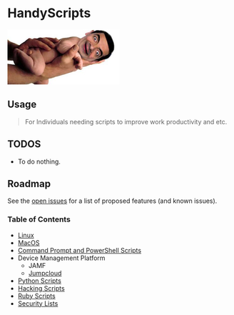 # HandyScripts
![](/img/bean.jpg)

## Usage

> For Individuals needing scripts to improve work productivity and etc.


## TODOS

- To do nothing.

## Roadmap

See the [open issues](https://github.com/austinsonger/HandyScripts/issues) for a list of proposed features (and known issues).


### Table of Contents

- [Linux](/Linux)
- [MacOS](/MacOS)
- [Command Prompt and PowerShell Scripts](/Command_Prompt_and_PowerShell)
- Device Management Platform
  - JAMF
  - [Jumpcloud](https://github.com/austinsonger/HandyScripts/tree/master/Device_Management_Platforms/JC)
- [Python Scripts](https://github.com/austinsonger/HandyScripts/tree/master/Python)
- [Hacking Scripts](/Hacking)
- [Ruby Scripts](/Ruby)
- [Security Lists](/SecurityLists)


